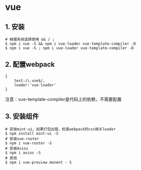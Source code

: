 # vue
## 1. 安装
```shell
# 根据系统选择使用 && / ;
$ npm i vue -S && npm i vue-loader vue-template-compiler -D
$ npm i vue -S ; npm i vue-loader vue-template-compiler -D
```
## 2. 配置webpack
```
{
    test:/\.vue$/,
    loader:'vue-loader'
}
```
注意：vue-template-compiler是代码上的依赖，不需要配置
## 3. 安装组件
```
# 安装mint-ui，如果打包出错，检查webpack的css相关loader
$ npm install mint-ui -S
# 安装vue-router
$ npm i vue-router -S
# 安装Axios
$ npm i axios -S
# 其他
$ npm i vue-preview monent - S
```